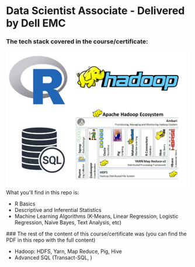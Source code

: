 # Data Scientist Associate - Delivered by Dell EMC
### The tech stack covered in the course/certificate:
<img src='techstackdsassociate.png'></img>
What you'll find in this repo is:
<ul>
  <li>R Basics</li>
  <li>Descriptive and Inferential Statistics</li>
  <li>Machine Learning Algorithms (K-Means, Linear Regression, Logistic Regression, Naive Bayes, Text Analysis, etc)</li>
</ul>
### The rest of the content of this course/certificate was (you can find the PDF in this repo with the full content)
 <ul>
  <li>Hadoop: HDFS, Yarn, Map Reduce, Pig, Hive</li>
  <li>Advanced SQL (Transact-SQL, )</li>
 </ul> 

